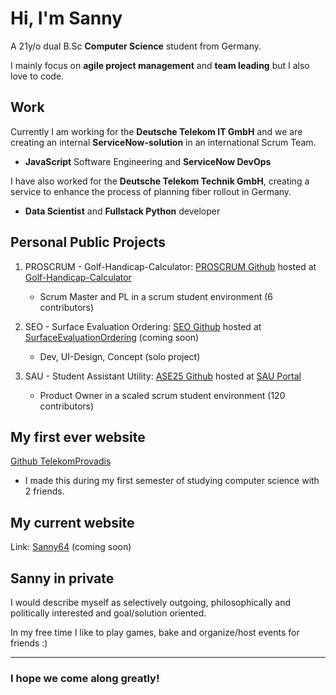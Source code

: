 # Hi, I'm **Sanny**

A 21y/o dual B.Sc **Computer Science** student from Germany.  

I mainly focus on **agile project management** and **team leading** but I also love to code.

## Work

Currently I am working for the **Deutsche Telekom IT GmbH** and we are creating an internal **ServiceNow-solution** in an international Scrum Team.
  
  - **JavaScript** Software Engineering and **ServiceNow DevOps**

I have also worked for the **Deutsche Telekom Technik GmbH**, creating a service to enhance the process of planning fiber rollout in Germany.
  
  - **Data Scientist** and **Fullstack Python** developer

## Personal Public Projects
1. PROSCRUM - Golf-Handicap-Calculator: [PROSCRUM Github](https://github.com/Sanny64/PROSCRUM) hosted at [Golf-Handicap-Calculator](http://164.30.73.144/login) 
    - Scrum Master and PL in a scrum student environment (6 contributors)
  
2. SEO - Surface Evaluation Ordering: [SEO Github](https://github.com/Sanny64/SurfaceEvaluationOrdering) hosted at [SurfaceEvaluationOrdering](https://www.sanny64.de/seo) (coming soon)
    - Dev, UI-Design, Concept (solo project)
   
3. SAU - Student Assistant Utility: [ASE25 Github](https://github.com/Agile-Software-Engineering-25) hosted at [SAU Portal](https://sau-portal.de/) 
    - Product Owner in a scaled scrum student environment (120 contributors)

## My first ever website
[Github TelekomProvadis](https://github.com/Sanny64/TelekomProvadis)
  - I made this during my first semester of studying computer science with 2 friends.

## My current website
Link: [Sanny64](https://www.sanny64.de) (coming soon)

## Sanny in private

I would describe myself as selectively outgoing, philosophically and politically interested and goal/solution oriented.

In my free time I like to play games, bake and organize/host events for friends :)

---

### I hope we come along greatly!

<!---
Sanny64/Sanny64 is a ✨ special ✨ repository because its `README.md` (this file) appears on your GitHub profile.
You can click the Preview link to take a look at your changes.
--->
